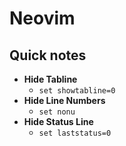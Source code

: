 # Neovim


## Quick notes 

- **Hide Tabline** 
    - `set showtabline=0`
- **Hide Line Numbers**
    - `set nonu`
- **Hide Status Line**
    - `set laststatus=0`

